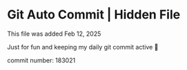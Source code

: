 # Git Auto Commit | Hidden File

This file was added Feb 12, 2025

Just for fun and keeping my daily git commit active 🤪

commit number: 183021
